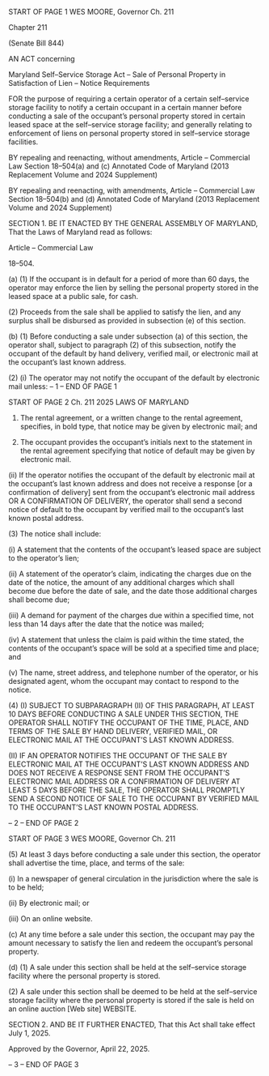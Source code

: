 START OF PAGE 1
WES MOORE, Governor Ch. 211

Chapter 211

(Senate Bill 844)

AN ACT concerning

Maryland Self–Service Storage Act – Sale of Personal Property in Satisfaction of
Lien – Notice Requirements

FOR the purpose of requiring a certain operator of a certain self–service storage facility to
notify a certain occupant in a certain manner before conducting a sale of the
occupant’s personal property stored in certain leased space at the self–service
storage facility; and generally relating to enforcement of liens on personal property
stored in self–service storage facilities.

BY repealing and reenacting, without amendments,
Article – Commercial Law
Section 18–504(a) and (c)
Annotated Code of Maryland
(2013 Replacement Volume and 2024 Supplement)

BY repealing and reenacting, with amendments,
Article – Commercial Law
Section 18–504(b) and (d)
Annotated Code of Maryland
(2013 Replacement Volume and 2024 Supplement)

SECTION 1. BE IT ENACTED BY THE GENERAL ASSEMBLY OF MARYLAND,
That the Laws of Maryland read as follows:

Article – Commercial Law

18–504.

(a) (1) If the occupant is in default for a period of more than 60 days, the
operator may enforce the lien by selling the personal property stored in the leased space at
a public sale, for cash.

(2) Proceeds from the sale shall be applied to satisfy the lien, and any
surplus shall be disbursed as provided in subsection (e) of this section.

(b) (1) Before conducting a sale under subsection (a) of this section, the
operator shall, subject to paragraph (2) of this subsection, notify the occupant of the default
by hand delivery, verified mail, or electronic mail at the occupant’s last known address.

(2) (i) The operator may not notify the occupant of the default by
electronic mail unless:
– 1 –
END OF PAGE 1

START OF PAGE 2
Ch. 211 2025 LAWS OF MARYLAND

1. The rental agreement, or a written change to the rental
agreement, specifies, in bold type, that notice may be given by electronic mail; and

2. The occupant provides the occupant’s initials next to the
statement in the rental agreement specifying that notice of default may be given by
electronic mail.

(ii) If the operator notifies the occupant of the default by electronic
mail at the occupant’s last known address and does not receive a response [or a
confirmation of delivery] sent from the occupant’s electronic mail address OR A
CONFIRMATION OF DELIVERY, the operator shall send a second notice of default to the
occupant by verified mail to the occupant’s last known postal address.

(3) The notice shall include:

(i) A statement that the contents of the occupant’s leased space are
subject to the operator’s lien;

(ii) A statement of the operator’s claim, indicating the charges due
on the date of the notice, the amount of any additional charges which shall become due
before the date of sale, and the date those additional charges shall become due;

(iii) A demand for payment of the charges due within a specified time,
not less than 14 days after the date that the notice was mailed;

(iv) A statement that unless the claim is paid within the time stated,
the contents of the occupant’s space will be sold at a specified time and place; and

(v) The name, street address, and telephone number of the operator,
or his designated agent, whom the occupant may contact to respond to the notice.

(4) (I) SUBJECT TO SUBPARAGRAPH (II) OF THIS PARAGRAPH, AT
LEAST 10 DAYS BEFORE CONDUCTING A SALE UNDER THIS SECTION, THE OPERATOR
SHALL NOTIFY THE OCCUPANT OF THE TIME, PLACE, AND TERMS OF THE SALE BY
HAND DELIVERY, VERIFIED MAIL, OR ELECTRONIC MAIL AT THE OCCUPANT’S LAST
KNOWN ADDRESS.

(II) IF AN OPERATOR NOTIFIES THE OCCUPANT OF THE SALE BY
ELECTRONIC MAIL AT THE OCCUPANT’S LAST KNOWN ADDRESS AND DOES NOT
RECEIVE A RESPONSE SENT FROM THE OCCUPANT’S ELECTRONIC MAIL ADDRESS OR
A CONFIRMATION OF DELIVERY AT LEAST 5 DAYS BEFORE THE SALE, THE OPERATOR
SHALL PROMPTLY SEND A SECOND NOTICE OF SALE TO THE OCCUPANT BY VERIFIED
MAIL TO THE OCCUPANT’S LAST KNOWN POSTAL ADDRESS.

– 2 –
END OF PAGE 2

START OF PAGE 3
WES MOORE, Governor Ch. 211

(5) At least 3 days before conducting a sale under this section, the operator
shall advertise the time, place, and terms of the sale:

(i) In a newspaper of general circulation in the jurisdiction where
the sale is to be held;

(ii) By electronic mail; or

(iii) On an online website.

(c) At any time before a sale under this section, the occupant may pay the amount
necessary to satisfy the lien and redeem the occupant’s personal property.

(d) (1) A sale under this section shall be held at the self–service storage facility
where the personal property is stored.

(2) A sale under this section shall be deemed to be held at the self–service
storage facility where the personal property is stored if the sale is held on an online auction
[Web site] WEBSITE.

SECTION 2. AND BE IT FURTHER ENACTED, That this Act shall take effect July
1, 2025.

Approved by the Governor, April 22, 2025.

– 3 –
END OF PAGE 3